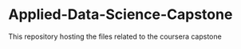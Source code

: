 # Applied-Data-Science-Capstone
This repository hosting the files related to the coursera capstone 
